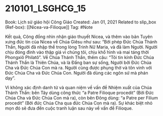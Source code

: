 # 210101_LSGHCG_15

Book: Lịch sử giáo hội Công Giáo
Created: Jan 01, 2021
Related to slip_box (Ref-box): [[Nicea-va-Filioque]]
Tag: #Note

Kết quả, Công đồng nhìn nhận giáo thuyết Nicea, và thêm vào bản Tuyên xưng đức tin của Nicea về Chúa Giêsu như sau: “Bởi phép Đức Chúa Thánh Thần, Người đã nhập thể trong lòng Trinh Nữ Maria, và đã làm Người. Người chịu đóng đinh vào thập giá vì chúng tôi, chịu khổ hình và mai táng thời Phongxiô Philatô”. Về Chúa Thánh Thần, thêm câu: “Tôi tin kính Đức Chúa Thánh Thần là Thiên Chúa, và là Đấng ban sự sống, Người bởi Đức Chúa Cha và Đức Chúa Con mà ra. Người cùng được phụng thờ và tôn vinh với Đức Chúa Cha và Đức Chúa Con. Người đã dùng các ngôn sứ mà phán dạy”.

Vì không xác định danh từ và quan niệm về vấn đề Nhiệm xuất của Chúa Thánh Thần: bên Tây dùng công thức “a Patre Filioque procedit” (Bởi Đức Chúa Cha và Đức Chúa Con mà ra), còn bên Đông dùng: “a Patre per Filium procedit” (Bởi đức Chúa Cha qua đức Chúa Con mà ra). Sự khác biệt nhỏ mọn đó sẽ đưa đến cuộc tranh luận sau này về vấn đề Filioque.
